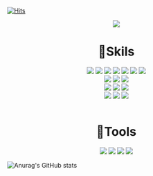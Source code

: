 [![Hits](https://hits.seeyoufarm.com/api/count/incr/badge.svg?url=https%3A%2F%2Fgithub.com%2FInsa14&count_bg=%23FFC000&title_bg=%23555555&icon=&icon_color=%23E7E7E7&title=visitor&edge_flat=false)](https://hits.seeyoufarm.com)
<div align=center>
  <img src="https://capsule-render.vercel.app/api?type=waving&color=01E1EC&height=300&section=header&text=Hi%20there!%20👋&fontSize=90&fontColor=ffffff"/>
</div>
<div align=center><h1>💪Skils</h1></div>

<div align=center> 
  <img src="https://img.shields.io/badge/HTML5-E34F26?style=for-the-badge&logo=html5&logoColor=white"> 
  <img src="https://img.shields.io/badge/CSS-1572B6?style=for-the-badge&logo=css3&logoColor=white"> 
  <img src="https://img.shields.io/badge/JAVASCRIPT-F7DF1E?style=for-the-badge&logo=javascript&logoColor=black"> 
  <img src="https://img.shields.io/badge/JAVA-007396?style=for-the-badge&logo=java&logoColor=white"> 
  <img src="https://img.shields.io/badge/C++-00599C?style=for-the-badge&logo=c%2B%2B&logoColor=white">
  <img src="https://img.shields.io/badge/VUE.JS-4FC08D?style=for-the-badge&logo=vue.js&logoColor=white"> 
  <img src="https://img.shields.io/badge/NODE.JS-339933?style=for-the-badge&logo=Node.js&logoColor=white">
  <br>
  
  <img src="https://img.shields.io/badge/ORACLE-F80000?style=for-the-badge&logo=oracle&logoColor=white"> 
  <img src="https://img.shields.io/badge/mongoDB-47A248?style=for-the-badge&logo=MongoDB&logoColor=white">
  <img src="https://img.shields.io/badge/H2-199ED9?style=for-the-badge&logo=Amazon%20DynamoDB&logoColor=white">
  <br>
  
  <img src="https://img.shields.io/badge/SPRING-6DB33F?style=for-the-badge&logo=spring&logoColor=white"> 
  <img src="https://img.shields.io/badge/EXPRESS-000000?style=for-the-badge&logo=express&logoColor=white">  
  <img src="https://img.shields.io/badge/BOOTSTRAP-7952B3?style=for-the-badge&logo=bootstrap&logoColor=white">
  <br>

  <img src="https://img.shields.io/badge/LINUX-FCC624?style=for-the-badge&logo=linux&logoColor=black"> 
  <img src="https://img.shields.io/badge/AMAZONAWS-232F3E?style=for-the-badge&logo=amazonaws&logoColor=white"> 
  <img src="https://img.shields.io/badge/APACHE TOMCAT-F8DC75?style=for-the-badge&logo=apachetomcat&logoColor=white">
  <br>

  <br>
</div>
<div align=center><h1>🔨Tools</h1></div>
<div  align=center>
  <img src="https://img.shields.io/badge/Slack-4A154B?style=for-the-badge&logo=Slack&logoColor=white">
  <img src="https://img.shields.io/badge/Postman-FF6C37?style=for-the-badge&logo=Postman&logoColor=white">
  <img src="https://img.shields.io/badge/GitHub-181717?style=for-the-badge&logo=github&logoColor=white">
  <img src="https://img.shields.io/badge/Git-F05032?style=for-the-badge&logo=git&logoColor=white">
</div>

![Anurag's GitHub stats](https://github-readme-stats.vercel.app/api?username=Insa14&show_icons=true&theme=tokyonight)

<!--
**Insa14/Insa14** is a ✨ _special_ ✨ repository because its `README.md` (this file) appears on your GitHub profile.

Here are some ideas to get you started:

- 🔭 I’m currently working on ...
- 🌱 I’m currently learning ...
- 👯 I’m looking to collaborate on ...
- 🤔 I’m looking for help with ...
- 💬 Ask me about ...
- 📫 How to reach me: ...
- 😄 Pronouns: ...
- ⚡ Fun fact: ...
-->
